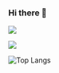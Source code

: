 ### Hi there 👋

<!--
**parodoTS/parodoTS** is a ✨ _special_ ✨ repository because its `README.md` (this file) appears on your GitHub profile.

Here are some ideas to get you started:

- 🔭 I’m currently working on ...
- 🌱 I’m currently learning ...
- 👯 I’m looking to collaborate on ...
- 🤔 I’m looking for help with ...
- 💬 Ask me about ...
- 📫 How to reach me: ...
- 😄 Pronouns: ...
- ⚡ Fun fact: ...
-->


![](https://github-readme-stats.vercel.app/api?username=parodoTS&show_icons=true&theme=radical&count_private=true)

![](https://github-profile-summary-cards.vercel.app/api/cards/profile-details?username=parodoTS&theme=radical)

![Top Langs](https://github-readme-stats.vercel.app/api/top-langs/?username=parodoTS&layout=compact)
